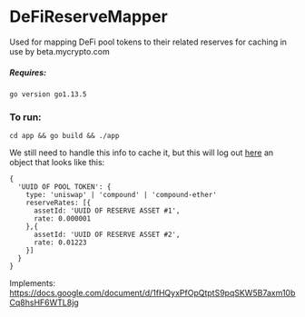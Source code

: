 # DeFiReserveMapper
Used for mapping DeFi pool tokens to their related reserves for caching in use by beta.mycrypto.com


##### Requires:
`go version go1.13.5`

### To run:
`cd app && go build && ./app`

We still need to handle this info to cache it, but this will log out [here](https://github.com/MyCryptoHQ/DeFiReserveMapper/blob/master/app/main.go#L34) an object that looks like this:
```
{
  'UUID OF POOL TOKEN': {
    type: 'uniswap' | 'compound' | 'compound-ether'
    reserveRates: [{
      assetId: 'UUID OF RESERVE ASSET #1',
      rate:	0.000001
    },{
      assetId: 'UUID OF RESERVE ASSET #2',
      rate:	0.01223
    }]		
  }	
}
```

Implements: https://docs.google.com/document/d/1fHQyxPfOpQtptS9pqSKW5B7axm10bCq8hsHF6WTL8jg
